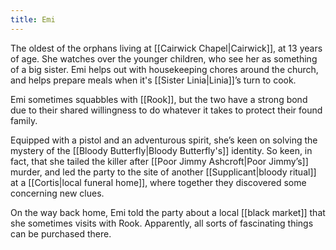 ```yaml
---
title: Emi
---
```


The oldest of the orphans living at [[Cairwick Chapel|Cairwick]], at 13 years of age. She watches over the younger children, who see her as something of a big sister. Emi helps out with housekeeping chores around the church, and helps prepare meals when it's [[Sister Linia|Linia]]’s turn to cook.

Emi sometimes squabbles with [[Rook]], but the two have a strong bond due to their shared willingness to do whatever it takes to protect their found family.

Equipped with a pistol and an adventurous spirit, she’s keen on solving the mystery of the [[Bloody Butterfly|Bloody Butterfly's]] identity. So keen, in fact, that she tailed the killer after [[Poor Jimmy Ashcroft|Poor Jimmy’s]] murder, and led the party to the site of another [[Supplicant|bloody ritual]] at a [[Cortis|local funeral home]], where together they discovered some concerning new clues.

On the way back home, Emi told the party about a local [[black market]] that she sometimes visits with Rook. Apparently, all sorts of fascinating things can be purchased there.